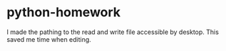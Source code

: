 # python-homework

I made the pathing to the read and write file accessible by desktop. This saved me time when editing.
